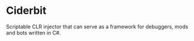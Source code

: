 # Ciderbit
Scriptable CLR injector that can serve as a framework for debuggers, mods and bots written in C#.
